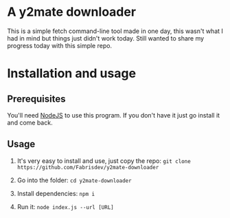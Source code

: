 # A y2mate downloader
This is a simple fetch command-line tool made in one day, this wasn't what I had in mind but things just didn't work today. Still wanted to share my progress today with this simple repo.

# Installation and usage

## Prerequisites
You'll need [NodeJS](https://nodejs.org/en/) to use this program. If you don't have it just go install it and come back.

## Usage
1) It's very easy to install and use, just copy the repo:
`git clone https://github.com/Fabrisdev/y2mate-downloader`

2) Go into the folder:
`cd y2mate-downloader`

3) Install dependencies: 
`npm i`

4) Run it:
`node index.js --url [URL]`
